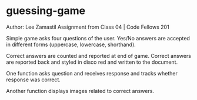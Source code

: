 # guessing-game

Author: Lee Zamastil
Assignment from Class 04 | Code Fellows 201

Simple game asks four questions of the user. Yes/No answers are accepted in different forms (uppercase, lowercase, shorthand).

Correct answers are counted and reported at end of game. Correct answers are reported back and styled in disco red and written to the document.

One function asks question and receives response and tracks whether response was correct.

Another function displays images related to correct answers.
